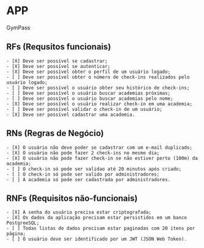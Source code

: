 # APP

GymPass 

## RFs (Requsitos funcionais)

    - [X] Deve ser possível se cadastrar;
    - [X] Deve ser possível se autenticar;
    - [X] Deve ser possível obter o perfil de um usuário logado;
    - [ ] Deve ser possível obter o número de check-ins realizados pelo usuário logado;
    - [ ] Deve ser possível o usuário obter seu histórico de check-ins;
    - [ ] Deve ser possível o usuário buscar academias próximas;
    - [ ] Deve ser possível o usuário buscar academias pelo nome;
    - [X] Deve ser possível o usuário realizar check-in em uma academia;
    - [ ] Deve ser possível validar o check-in de um usuário;
    - [X] Deve ser possível cadastrar uma academia. 

## RNs (Regras de Negócio)

    - [X] O usuário não deve poder se cadastrar com um e-mail duplicado;
    - [X] O usuário não pode fazer 2 check-ins no mesmo dia;
    - [X] O usuário não pode fazer check-in se não estiver perto (100m) da academia;
    - [ ] O check-in só pode ser validao até 20 minutos após criado;
    - [ ] O check-in só pode ser valido por administradores;
    - [ ] A academia só pode ser cadastrada por administradores.

## RNFs (Requisitos não-funcionais)

    - [X] A senha do usuário precisa estar criptografada;
    - [X] Os dados da aplicação precisam estar persistidos em um banco PostgreeSQL;
    - [ ] Todas listas de dados precisam estar paginadas com 20 itens por página;
    - [ ] O usuário deve ser identificado por um JWT (JSON Web Token).